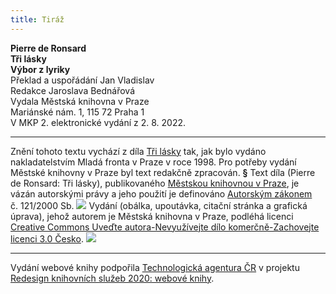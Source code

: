 ```yaml
---
title: Tiráž
---
```


**Pierre de Ronsard    
Tři lásky**  
**Výbor z lyriky**  
Překlad a uspořádání Jan Vladislav  
Redakce Jaroslava Bednářová  
Vydala Městská knihovna v Praze  
Mariánské nám. 1, 115 72 Praha 1  
V MKP 2. elektronické vydání z 2. 8. 2022.

***

Znění tohoto textu vychází z díla [Tři lásky](https://search.mlp.cz/cz/titul/tri-lasky/2074139/#/getPodobneTituly=deskriptory-eq:3333-amp:key-eq:2074139) tak, jak bylo vydáno nakladatelstvím Mladá fronta v Praze v roce 1998. Pro potřeby vydání Městské knihovny v Praze byl text redakčně zpracován.
**§**
Text díla (Pierre de Ronsard: Tři lásky), publikovaného [Městskou knihovnou v Praze](https://www.mlp.cz/cz/), je vázán autorskými právy a jeho použití je definováno [Autorským zákonem](https://www.mkcr.cz/predpisy-zakonu-709.html) č. 121/2000 Sb.
![](../Images/image001.jpg)
Vydání (obálka, upoutávka, citační stránka a grafická úprava), jehož autorem je Městská knihovna v Praze, podléhá licenci [Creative Commons Uveďte autora-Nevyužívejte dílo komerčně-Zachovejte licenci 3.0 Česko](https://creativecommons.org/licenses/by-nc-sa/3.0/cz/).
![](../Images/image002.jpg)

***

Vydání webové knihy podpořila [Technologická agentura ČR](https://www.tacr.cz/) v projektu [Redesign knihovních služeb 2020: webové knihy](https://starfos.tacr.cz/cs/project/TL04000391).